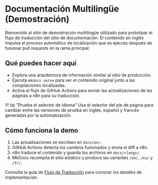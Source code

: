 # Documentación Multilingüe (Demostración)

Bienvenido al sitio de demostración multilingüe utilizado para prototipar el flujo de traducción del sitio de documentación. El contenido en inglés impulsa el proceso automático de localización que se ejecuta después de fusionar pull requests en la rama principal.

## Qué puedes hacer aquí

- Explora una arquitectura de información similar al sitio de producción.
- Ejecuta `mkdocs serve` para ver el contenido original junto a las compilaciones localizadas.
- Activa el flujo de GitHub Actions para enviar las actualizaciones de las páginas a n8n para su traducción.

!!! tip "Prueba el selector de idioma"
    Usa el selector del pie de página para cambiar entre las versiones de prueba en inglés, español y francés generadas por la automatización.

## Cómo funciona la demo

1. Las actualizaciones se escriben en `docs/en/`.
2. GitHub Actions detecta los cambios fusionados y envía el diff a n8n.
3. n8n traduce el contenido y guarda los archivos en `docs/<lang>/`.
4. MkDocs recompila el sitio estático y produce las variantes `/en/`, `/es/` y `/fr/`.

Consulta la guía de [Flujo de Traducción](guides/translation-flow.md) para conocer los detalles de implementación.

